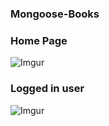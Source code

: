 ### Mongoose-Books


### Home Page
![Imgur](https://i.imgur.com/R6s2DPJ.png)

### Logged in user

![Imgur](https://i.imgur.com/yMyuHGp.png)

